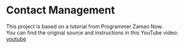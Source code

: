 # Contact Management

This project is based on a tutorial from Programmer Zaman Now.  
You can find the original source and instructions in this YouTube video:  
[youtube](https://www.youtube.com/watch?v=aLsrruCFZFU&t=294s&ab_channel=ProgrammerZamanNow)
